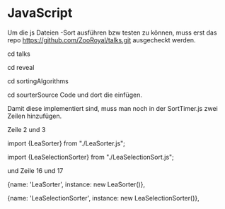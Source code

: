 # JavaScript

Um die js Dateien -Sort ausführen bzw testen zu können, muss erst das repo https://github.com/ZooRoyal/talks.git ausgecheckt werden.

cd talks

cd reveal

cd sortingAlgorithms 

cd sourterSource Code und dort die einfügen.

Damit diese implementiert sind, muss man noch in der SortTimer.js zwei Zeilen hinzufügen.

Zeile 2 und 3 

import {LeaSorter} from "./LeaSorter.js";

import {LeaSelectionSorter} from "./LeaSelectionSort.js";

und Zeile 16 und 17

{name: 'LeaSorter', instance: new LeaSorter()},

{name: 'LeaSelectionSorter', instance: new LeaSelectionSorter()},
